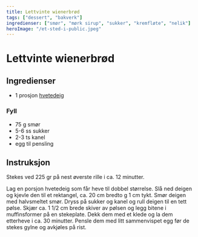 ```yaml
---
title: Lettvinte wienerbrød
tags: ["dessert", "bakverk"]
ingredienser: ["smør", "mørk sirup", "sukker", "kremfløte", "nelik"]
heroImage: "/et-sted-i-public.jpeg"
---
```


# Lettvinte wienerbrød

## Ingredienser

- 1 prosjon [hvetedeig](./hvetedeig)

### Fyll

- 75 g smør
- 5-6 ss sukker
- 2-3 ts kanel
- egg til pensling

## Instruksjon

Stekes ved 225 gr på nest øverste rille i ca. 12 minutter.

Lag en porsjon hvetedeig som får heve til dobbel størrelse. Slå ned deigen og kjevle den til et rektangel, ca. 20 cm bredto g 1 cm tykt. Smør deigen med halvsmeltet smør. Dryss på sukker og kanel og rull deigen til en tett pølse. Skjær ca. 1 1/2 cm brede skiver av pølsen og legg bitene i muffinsformer på en stekeplate. Dekk dem med et klede og la dem etterheve i ca. 30 minutter. Pensle dem med litt sammenvispet egg før de stekes gylne og avkjøles på rist.
